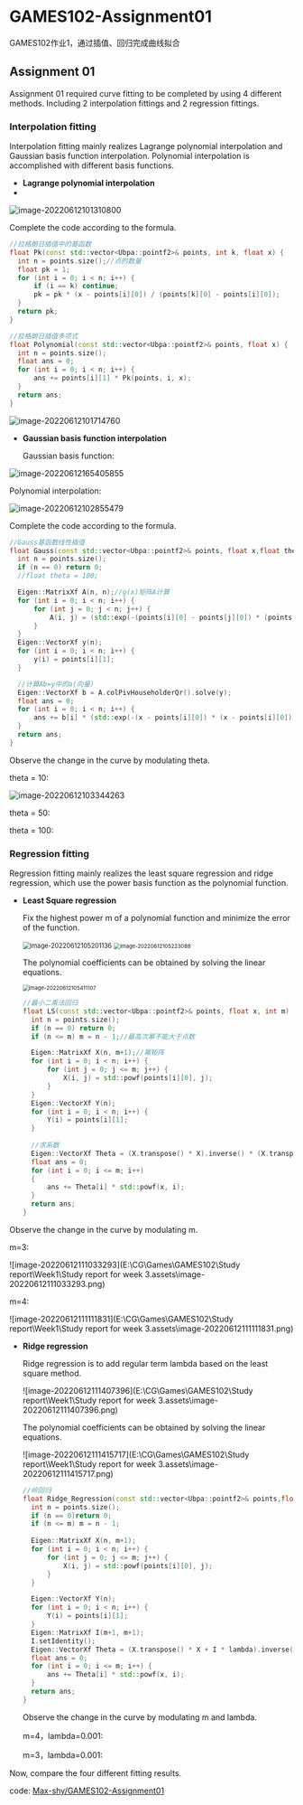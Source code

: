 # GAMES102-Assignment01
GAMES102作业1，通过插值、回归完成曲线拟合

## Assignment 01

Assignment 01 required curve fitting to be completed by using 4 different methods. Including 2 interpolation fittings and 2 regression fittings.

###  Interpolation fitting 

Interpolation fitting mainly realizes Lagrange polynomial interpolation and Gaussian basis function interpolation. Polynomial interpolation is accomplished with different basis functions.

- **Lagrange polynomial interpolation**
- 
![image-20220612101310800](https://user-images.githubusercontent.com/68177870/173277956-fe2de206-9772-4547-a384-7623177f3d85.png)

  Complete the code according to the formula.

  ```cpp
  //拉格朗日插值中的基函数
  float Pk(const std::vector<Ubpa::pointf2>& points, int k, float x) {
  	int n = points.size();//点的数量
  	float pk = 1;
  	for (int i = 0; i < n; i++) {
  		if (i == k) continue;
  		pk = pk * (x - points[i][0]) / (points[k][0] - points[i][0]);
  	}
  	return pk;
  }
  
  //拉格朗日插值多项式
  float Polynomial(const std::vector<Ubpa::pointf2>& points, float x) {
  	int n = points.size();
  	float ans = 0;
  	for (int i = 0; i < n; i++) {
  		ans += points[i][1] * Pk(points, i, x);
  	}
  	return ans;
  }
  ```
  
  ![image-20220612101714760](https://user-images.githubusercontent.com/68177870/173277983-a2ada69d-b234-4b09-a855-2bf717dd45c2.png)


- **Gaussian basis function interpolation**

  Gaussian basis function:

![image-20220612165405855](https://user-images.githubusercontent.com/68177870/173278007-613c5748-f018-4443-83fb-3690403aebc5.png)

  Polynomial interpolation:

![image-20220612102855479](https://user-images.githubusercontent.com/68177870/173278028-5a644608-c568-432b-a6b3-64fe69ef6d5b.png)

  Complete the code according to the formula.

  ```cpp
  //Gauss基函数线性插值
  float Gauss(const std::vector<Ubpa::pointf2>& points, float x,float theta) {
  	int n = points.size();
  	if (n == 0) return 0;
  	//float theta = 100;
  
  	Eigen::MatrixXf A(n, n);//g(x)矩阵A计算
  	for (int i = 0; i < n; i++) {
  		for (int j = 0; j < n; j++) {
  			A(i, j) = (std::exp(-(points[i][0] - points[j][0]) * (points[i][0] - points[j][0]) / (2 * theta * theta)));
  		}
  	}
  	Eigen::VectorXf y(n);
  	for (int i = 0; i < n; i++) {
  		y(i) = points[i][1];
  	}
  
  	//计算Ab=y中的a(向量)
  	Eigen::VectorXf b = A.colPivHouseholderQr().solve(y);
  	float ans = 0;
  	for (int i = 0; i < n; i++) {
  		ans += b[i] * (std::exp(-(x - points[i][0]) * (x - points[i][0]) / (2 * theta * theta)));
  	}
  	return ans;
  }
  ```

  Observe the change in the curve by modulating theta.

  theta = 10:

  ![image-20220612103344263](https://user-images.githubusercontent.com/68177870/173278043-c86aecca-d824-4507-a540-8e54328a1a28.png)
  

  theta = 50:
  

  theta = 100:
  

### Regression fitting

Regression fitting mainly realizes the least square regression and ridge regression, which use the power basis function as the polynomial function. 

- **Least Square regression**

  Fix the highest power m of a polynomial function and minimize the error of the function.

  <img src="E:\CG\Games\GAMES102\Study report\Week1\Study report for week 3.assets\image-20220612105201136.png" alt="image-20220612105201136" style="zoom:80%;" />

  <img src="E:\CG\Games\GAMES102\Study report\Week1\Study report for week 3.assets\image-20220612105223088.png" alt="image-20220612105223088" style="zoom:67%;" />

  The polynomial coefficients can be obtained by solving the linear equations.

  <img src="E:\CG\Games\GAMES102\Study report\Week1\Study report for week 3.assets\image-20220612105411107.png" alt="image-20220612105411107" style="zoom:67%;" />

  ```CPP
  //最小二乘法回归
  float LS(const std::vector<Ubpa::pointf2>& points, float x, int m) {
  	int n = points.size();
  	if (n == 0) return 0;
  	if (n <= m) m = n - 1;//最高次幂不能大于点数
  
  	Eigen::MatrixXf X(n, m+1);//幂矩阵
  	for (int i = 0; i < n; i++) {
  		for (int j = 0; j <= m; j++) {
  			X(i, j) = std::powf(points[i][0], j);
  		}
  	}
  	Eigen::VectorXf Y(n);
  	for (int i = 0; i < n; i++) {
  		Y(i) = points[i][1];
  	}
  	
  	//求系数
  	Eigen::VectorXf Theta = (X.transpose() * X).inverse() * (X.transpose() * Y);
  	float ans = 0;
  	for (int i = 0; i <= m; i++)
  	{
  		ans += Theta[i] * std::powf(x, i);
  	}
  	return ans;
  }
  ```

Observe the change in the curve by modulating m.

m=3:

![image-20220612111033293](E:\CG\Games\GAMES102\Study report\Week1\Study report for week 3.assets\image-20220612111033293.png)

m=4:

![image-20220612111111831](E:\CG\Games\GAMES102\Study report\Week1\Study report for week 3.assets\image-20220612111111831.png)



- **Ridge regression**

  Ridge regression is to add regular term lambda based on the least square method.

  ![image-20220612111407396](E:\CG\Games\GAMES102\Study report\Week1\Study report for week 3.assets\image-20220612111407396.png)

  The polynomial coefficients can be obtained by solving the linear equations.

  ![image-20220612111415717](E:\CG\Games\GAMES102\Study report\Week1\Study report for week 3.assets\image-20220612111415717.png)

  ```CPP
  //岭回归
  float Ridge_Regression(const std::vector<Ubpa::pointf2>& points,float x, float lambda,int m) {
  	int n = points.size();
  	if (n == 0)return 0;
  	if (n <= m) m = n - 1;
  	
  	Eigen::MatrixXf X(n, m+1);
  	for (int i = 0; i < n; i++) {
  		for (int j = 0; j <= m; j++) {
  			X(i, j) = std::powf(points[i][0], j);
  		}
  	}
  
  	Eigen::VectorXf Y(n);
  	for (int i = 0; i < n; i++) {
  		Y(i) = points[i][1];
  	}
  	Eigen::MatrixXf I(m+1, m+1);
  	I.setIdentity();
  	Eigen::VectorXf Theta = (X.transpose() * X + I * lambda).inverse() *( X.transpose() * Y);
  	float ans = 0;
  	for (int i = 0; i <= m; i++) {
  		ans += Theta[i] * std::powf(x, i);
  	}
  	return ans;
  }
  ```

  Observe the change in the curve by modulating m and lambda.

  m=4，lambda=0.001:



  m=3，lambda=0.001:



Now, compare the four different fitting results.



code: [Max-shy/GAMES102-Assignment01](https://github.com/Max-shy/GAMES102-Assignment01)

